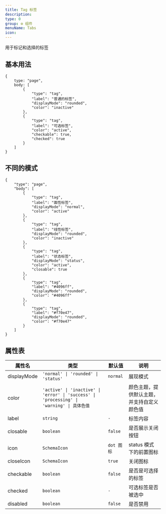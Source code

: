 ```yaml
---
title: Tag 标签
description:
type: 0
group: ⚙ 组件
menuName: Tabs
icon:
---
```


用于标记和选择的标签

## 基本用法

```schema
{
    type: "page",
    body: [
        {
            "type": "tag",
            "label": "普通的标签",
            "displayMode": "rounded",
            "color": "inactive"
        },
        {
            "type": "tag",
            "label": "可选标签",
            "color": "active",
            "checkable": true,
            "checked": true
        }
    ]
}
```

## 不同的模式

```schema
{
    "type": "page",
    "body": [
        {
            "type": "tag",
            "label": "面性标签",
            "displayMode": "normal",
            "color": "active"
        },
        {
            "type": "tag",
            "label": "线性标签",
            "displayMode": "rounded",
            "color": "inactive"
        },
        {
            "type": "tag",
            "label": "状态标签",
            "displayMode": "status",
            "color": "active",
            "closable": true
        },
        {
            "type": "tag",
            "label": "#4096ff",
            "displayMode": "rounded",
            "color": "#4096ff"
        },
        {
            "type": "tag",
            "label": "#f70e47",
            "displayMode": "rounded",
            "color": "#f70e47"
        }
    ]
}
```

## 属性表

| 属性名      | 类型                                                                                       | 默认值     | 说明                                       |
| ----------- | ------------------------------------------------------------------------------------------ | ---------- | ------------------------------------------ |
| displayMode | `'normal' \| 'rounded' \| 'status'`                                                        | `normal`   | 展现模式                                   |
| color       | `'active' \| 'inactive' \| 'error' \| 'success' \| 'processing' \| 'warning' \| 具体色值 ` |            | 颜色主题，提供默认主题，并支持自定义颜色值 |
| label       | `string`                                                                                   | `-`        | 标签内容                                   |
| closable    | `boolean`                                                                                  | `false`    | 是否展示关闭按钮                           |
| icon        | `SchemaIcon`                                                                               | `dot 图标` | status 模式下的前置图标                    |
| closeIcon   | `SchemaIcon`                                                                               | `true`     | 关闭图标                                   |
| checkable   | `boolean`                                                                                  | `false`    | 是否是可选择的标签                         |
| checked     | `boolean`                                                                                  | `-`        | 可选标签是否被选中                         |
| disabled    | `boolean`                                                                                  | `false`    | 是否禁用                                   |
